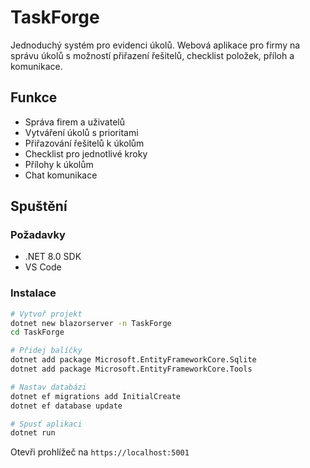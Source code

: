 # TaskForge

Jednoduchý systém pro evidenci úkolů. Webová aplikace pro firmy na správu úkolů s možností přiřazení řešitelů, checklist položek, příloh a komunikace.

## Funkce
- Správa firem a uživatelů
- Vytváření úkolů s prioritami
- Přiřazování řešitelů k úkolům
- Checklist pro jednotlivé kroky
- Přílohy k úkolům
- Chat komunikace

## Spuštění

### Požadavky
- .NET 8.0 SDK
- VS Code

### Instalace
```bash
# Vytvoř projekt
dotnet new blazorserver -n TaskForge
cd TaskForge

# Přidej balíčky
dotnet add package Microsoft.EntityFrameworkCore.Sqlite
dotnet add package Microsoft.EntityFrameworkCore.Tools

# Nastav databázi
dotnet ef migrations add InitialCreate
dotnet ef database update

# Spusť aplikaci
dotnet run
```

Otevři prohlížeč na `https://localhost:5001`